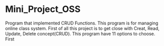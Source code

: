 # Mini_Project_OSS
Program that implemented CRUD Functions.
This program is for managing online class system. 
First of all this project is to get close with Creat, Read, Update, Delete concept(CRUD).
This program have 11 options to choose. First 
